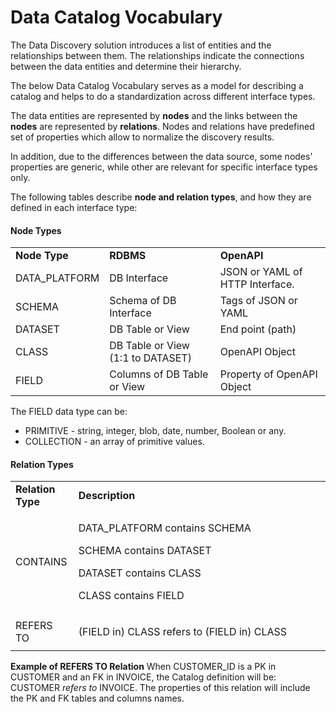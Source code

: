 <web>

# Data Catalog Vocabulary

The Data Discovery solution introduces a list of entities and the relationships between them. The relationships indicate the connections between the data entities and determine their hierarchy.

The below Data Catalog Vocabulary serves as a model for describing a catalog and helps to do a standardization across different interface types. 

The data entities are represented by **nodes** and the links between the **nodes** are represented by **relations**. Nodes and relations have predefined set of properties which allow to normalize the discovery results. 

In addition, due to the differences between the data source, some nodes' properties are generic, while other are relevant for specific interface types only.

The following tables describe **node and relation types**, and how they are defined in each interface type:

#### Node Types

<table style="border-collapse: collapse; width: 100%;">
<tbody>
<tr>
<td style="width: 20%;"><strong>Node Type</strong></td>
<td style="width: 40%;"><strong>RDBMS</strong></td>
<td style="width: 40%;"><strong>OpenAPI</strong></td>
</tr>
<tr>
<td>DATA_PLATFORM</td>
<td>DB Interface</td>
<td>JSON or YAML of HTTP Interface.</td>
</tr>
<tr>
<td>SCHEMA</td>
<td>Schema of DB Interface</td>
<td>Tags of JSON or YAML</td>
</tr>
<tr>
<td>DATASET</td>
<td>DB Table or View</td>
<td>End point (path)</td>
</tr>
<tr>
<td>CLASS</td>
<td>DB Table or View (1:1 to DATASET)</td>
<td>OpenAPI Object</td>
</tr>
<tr>
<td>FIELD</td>
<td>Columns of DB Table or View</td>
<td>Property of OpenAPI Object</td>
</tr>
</tbody>
</table>

The FIELD data type can be:

* PRIMITIVE - string, integer, blob, date, number, Boolean or any.
* COLLECTION - an array of primitive values.

#### Relation Types

<table style="border-collapse: collapse; width: 100%;">
<tbody>
<tr>
<td style="width: 20%;"><strong>Relation Type</strong></td>
<td style="width: 80%;"><strong>Description</strong></td>
</tr>
<tr>
<td style="width: 20%;">CONTAINS</td>
<td style="width: 80%;">
<p>DATA_PLATFORM contains SCHEMA</p>
<p>SCHEMA contains DATASET</p>
    <p>DATASET contains CLASS</p>
<p>CLASS contains FIELD</p>
</td>
</tr>
<tr>
<td style="width: 20%;">REFERS TO</td>
<td style="width: 80%;">
<p>(FIELD in) CLASS refers to (FIELD in) CLASS</p>
</td>
</tr>
</tbody>
</table>

**Example of REFERS TO Relation**
When CUSTOMER_ID is a PK in CUSTOMER and an FK in INVOICE, the Catalog definition will be: CUSTOMER *refers to* INVOICE. The properties of this relation will include the PK and FK tables and columns names.



</web>
